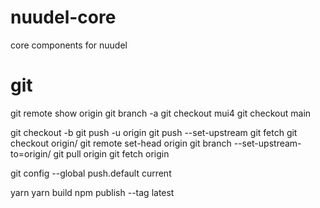 # nuudel-core

core components for nuudel

# git

git remote show origin
git branch -a
git checkout mui4
git checkout main

git checkout -b <newbranch>
git push -u origin <newbranch>
git push --set-upstream <remote-name> <local-branch-name>
git fetch
git checkout origin/<branch>
git remote set-head origin <branch>
git branch --set-upstream-to=origin/<branch>
git pull origin <branch>
git fetch origin <branch>

git config --global push.default current

yarn
yarn build
npm publish --tag latest
